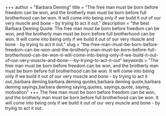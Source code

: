 +++
author = "Barbara Deming"
title = "The free man must be born before freedom can be won, and the brotherly man must be born before full brotherhood can be won. It will come into being only if we build it out of our very muscle and bone - by trying to act it out."
description = "the best Barbara Deming Quote: The free man must be born before freedom can be won, and the brotherly man must be born before full brotherhood can be won. It will come into being only if we build it out of our very muscle and bone - by trying to act it out."
slug = "the-free-man-must-be-born-before-freedom-can-be-won-and-the-brotherly-man-must-be-born-before-full-brotherhood-can-be-won-it-will-come-into-being-only-if-we-build-it-out-of-our-very-muscle-and-bone---by-trying-to-act-it-out"
keywords = "The free man must be born before freedom can be won, and the brotherly man must be born before full brotherhood can be won. It will come into being only if we build it out of our very muscle and bone - by trying to act it out.,barbara deming,barbara deming quotes,barbara deming quote,barbara deming sayings,barbara deming saying,quotes, sayings,quote, saying, motivation"
+++
The free man must be born before freedom can be won, and the brotherly man must be born before full brotherhood can be won. It will come into being only if we build it out of our very muscle and bone - by trying to act it out.
